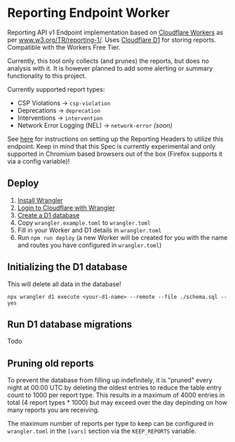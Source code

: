 # Reporting Endpoint Worker

Reporting API v1 Endpoint implementation based on [Cloudflare Workers](https://developers.cloudflare.com/workers/) as per www.w3.org/TR/reporting-1/. Uses [Cloudflare D1](https://developers.cloudflare.com/d1/) for storing reports. Compatible with the Workers Free Tier.

Currently, this tool only collects (and prunes) the reports, but does no analysis with it. It is however planned to add some alerting or summary functionality to this project.

Currently supported report types:
- CSP Violations &rarr; `csp-violation`
- Deprecations &rarr; `deprecation`
- Interventions &rarr; `intervention`
- Network Error Logging (NEL) &rarr; `network-error` _(soon)_

See [here](https://developer.mozilla.org/de/docs/Web/HTTP/Headers/Reporting-Endpoints) for instructions on setting up the Reporting Headers to utilize this endpoint. Keep in mind that this Spec is currently experimental and only supported in Chromium based browsers out of the box (Firefox supports it via a config variable)!

## Deploy

1. [Install Wrangler](https://developers.cloudflare.com/workers/wrangler/install-and-update/)
1. [Login to Cloudflare with Wrangler](https://developers.cloudflare.com/workers/wrangler/commands/#login)
1. [Create a D1 database](https://developers.cloudflare.com/d1/get-started/)
1. Copy `wrangler.example.toml` to `wrangler.toml`
1. Fill in your Worker and D1 details in `wrangler.toml`
1. Run `npm run deploy` (a new Worker will be created for you with the name and routes you have configured in `wrangler.toml`)

## Initializing the D1 database

This will delete all data in the database!

`npx wrangler d1 execute <your-d1-name> --remote --file ./schema.sql --yes`

## Run D1 database migrations

Todo

## Pruning old reports

To prevent the database from filling up indefinitely, it is "pruned" every night at 00:00 UTC by deleting the oldest entries to reduce the table entry count to 1000 per report type. This results in a maximum of 4000 entries in total (4 report types * 1000) but may exceed over the day depinding on how many reports you are receiving.

The maximum number of reports per type to keep can be configured in `wrangler.toml` in the `[vars]` section via the `KEEP_REPORTS` variable.
